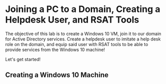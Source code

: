 # Joining a PC to a Domain, Creating a Helpdesk User, and RSAT Tools

The objective of this lab is to create a Windows 10 VM, join it to our domain for Active Directory services. Create a helpdesk user to imitate a help desk role on the domain, and equip said user with RSAT tools to be able to provide services from the Windows 10 machine!

Let's get started!

## Creating a Windows 10 Machine

